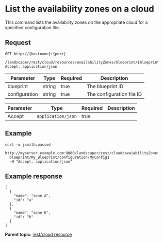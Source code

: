 # List the availability zones on a cloud

This command lists the availability zones on the appropriate cloud for a specified configuration file.

## Request

```
GET http://{hostname}:{port}
  /landscaper/rest/cloud/resources/availabilityZones/blueprint/{blueprint}/configuration/{configuration}
Accept: application/json

```

|Parameter|Type|Required|Description|
|---------|----|--------|-----------|
|blueprint|string|true|The blueprint ID|
|configuration|string|true|The configuration file ID|

|Parameter|Type|Required|Description|
|---------|----|--------|-----------|
|Accept|`application/json`|true| |

## Example

```
curl -u jsmith:passwd 
  http://myserver.example.com:8080/landscaper/rest/cloud/avaiabilityZones/
  blueprint/My_Blueprint/configuration/MyConfig1
  -H "Accept: application/json"
```

## Example response

```
[
  {
    "name": "zone A",
    "id": "a"
  },
  {
    "name": "zone B",
    "id": "b"
  }
]
```

**Parent topic:** [rest/cloud resource](../../com.ibm.edt.api.doc/topics/rest_cloud.md)

